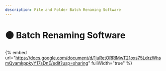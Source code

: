 ```yaml
---
description: File and Folder Batch Renaming Software
---
```


# 🟠 Batch Renaming Software

{% embed url="https://docs.google.com/document/d/1juRetORRlMwT21oxs75LdrzWhsmQvamkppkyY17sDnE/edit?usp=sharing" fullWidth="true" %}
